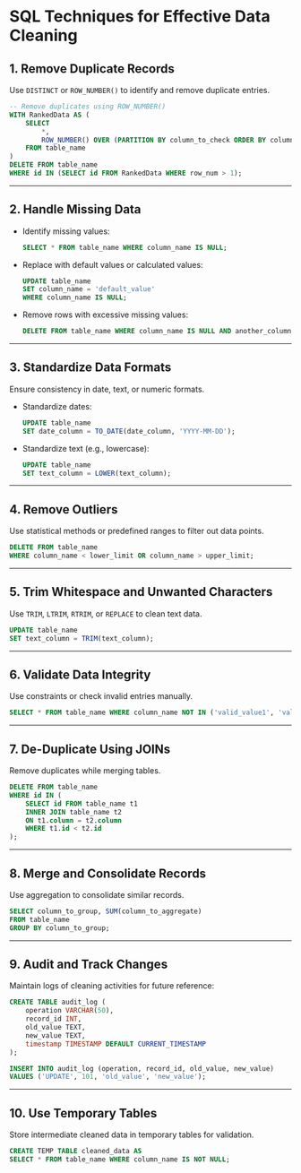 # SQL Techniques for Effective Data Cleaning

## 1. Remove Duplicate Records
Use `DISTINCT` or `ROW_NUMBER()` to identify and remove duplicate entries.

```sql
-- Remove duplicates using ROW_NUMBER()
WITH RankedData AS (
    SELECT 
        *,
        ROW_NUMBER() OVER (PARTITION BY column_to_check ORDER BY column_to_sort) AS row_num
    FROM table_name
)
DELETE FROM table_name
WHERE id IN (SELECT id FROM RankedData WHERE row_num > 1);
```

---

## 2. Handle Missing Data
- Identify missing values:
  ```sql
  SELECT * FROM table_name WHERE column_name IS NULL;
  ```
- Replace with default values or calculated values:
  ```sql
  UPDATE table_name
  SET column_name = 'default_value'
  WHERE column_name IS NULL;
  ```
- Remove rows with excessive missing values:
  ```sql
  DELETE FROM table_name WHERE column_name IS NULL AND another_column IS NULL;
  ```

---

## 3. Standardize Data Formats
Ensure consistency in date, text, or numeric formats.

- Standardize dates:
  ```sql
  UPDATE table_name
  SET date_column = TO_DATE(date_column, 'YYYY-MM-DD');
  ```
- Standardize text (e.g., lowercase):
  ```sql
  UPDATE table_name
  SET text_column = LOWER(text_column);
  ```

---

## 4. Remove Outliers
Use statistical methods or predefined ranges to filter out data points.

```sql
DELETE FROM table_name
WHERE column_name < lower_limit OR column_name > upper_limit;
```

---

## 5. Trim Whitespace and Unwanted Characters
Use `TRIM`, `LTRIM`, `RTRIM`, or `REPLACE` to clean text data.

```sql
UPDATE table_name
SET text_column = TRIM(text_column);
```

---

## 6. Validate Data Integrity
Use constraints or check invalid entries manually.

```sql
SELECT * FROM table_name WHERE column_name NOT IN ('valid_value1', 'valid_value2');
```

---

## 7. De-Duplicate Using JOINs
Remove duplicates while merging tables.

```sql
DELETE FROM table_name
WHERE id IN (
    SELECT id FROM table_name t1
    INNER JOIN table_name t2
    ON t1.column = t2.column
    WHERE t1.id < t2.id
);
```

---

## 8. Merge and Consolidate Records
Use aggregation to consolidate similar records.

```sql
SELECT column_to_group, SUM(column_to_aggregate)
FROM table_name
GROUP BY column_to_group;
```

---

## 9. Audit and Track Changes
Maintain logs of cleaning activities for future reference:

```sql
CREATE TABLE audit_log (
    operation VARCHAR(50),
    record_id INT,
    old_value TEXT,
    new_value TEXT,
    timestamp TIMESTAMP DEFAULT CURRENT_TIMESTAMP
);

INSERT INTO audit_log (operation, record_id, old_value, new_value)
VALUES ('UPDATE', 101, 'old_value', 'new_value');
```

---

## 10. Use Temporary Tables
Store intermediate cleaned data in temporary tables for validation.

```sql
CREATE TEMP TABLE cleaned_data AS
SELECT * FROM table_name WHERE column_name IS NOT NULL;
